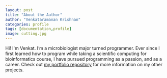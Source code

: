 ```yaml
---
layout: post
title: "About the Author"
author: "Venkataramanan Krishnan"
categories: profile
tags: [documentation,profile]
image: cutting.jpg
---
```


Hi! I'm Venkat. I’m a microbiologist major turned programmer. Ever since I first learned how to program while taking a scientific computing for bioinformatics course, I have pursued programming as a passion, and as a career. Check out [my portfolio repository](https://www.github.com/venkat-krish/) for more information on my other projects.
